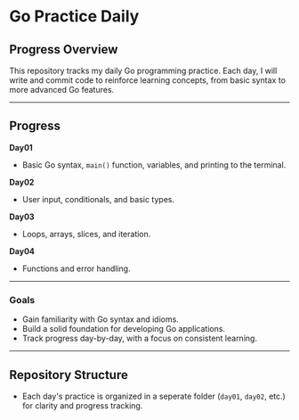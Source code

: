 # Go Practice Daily #

## Progress Overview ##

This repository tracks my daily Go programming practice. Each day, I will write and commit code to reinforce learning concepts, from basic syntax to more advanced Go features.

---

## Progress ##

**Day01** 
- Basic Go syntax, `main()` function, variables, and printing to the terminal.

**Day02** 
- User input, conditionals, and basic types.

**Day03** 
- Loops, arrays, slices, and iteration.

**Day04** 
- Functions and error handling.


--- 

### Goals ###
- Gain familiarity with Go syntax and idioms.
- Build a solid foundation for developing Go applications.
- Track progress day-by-day, with a focus on consistent learning.

---

## Repository Structure ##
- Each day's practice is organized in a seperate folder (`day01`, `day02`, etc.) for clarity and progress tracking.